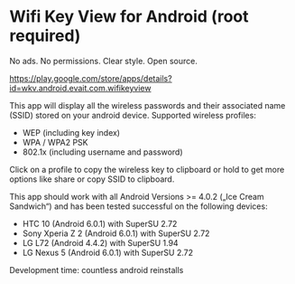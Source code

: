 # Wifi Key View for Android (root required)

No ads. No permissions. Clear style. Open source.

https://play.google.com/store/apps/details?id=wkv.android.evait.com.wifikeyview

This app will display all the wireless passwords and their associated name (SSID) stored on your android device. 
Supported wireless profiles:
- WEP (including key index)
- WPA / WPA2 PSK
- 802.1x (including username and password)

Click on a profile to copy the wireless key to clipboard or hold to get more options like share or copy SSID to clipboard.

This app should work with all Android Versions >= 4.0.2 („Ice Cream Sandwich“) and has been tested successful on the following devices:
- HTC 10 (Android 6.0.1) with SuperSU 2.72
- Sony Xperia Z 2 (Android 6.0.1) with SuperSU 2.72
- LG L72 (Android 4.4.2) with SuperSU 1.94
- LG Nexus 5 (Android 6.0.1) with SuperSU 2.72

Development time: countless android reinstalls
